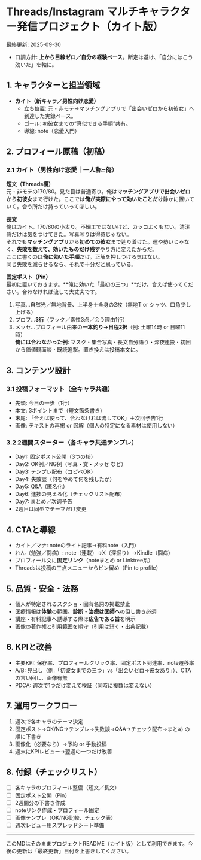 # Threads/Instagram マルチキャラクター発信プロジェクト（カイト版）
最終更新: 2025-09-30

- 口調方針: **上から目線ゼロ／自分の経験ベース**。断定は避け、「自分にはこう効いた」を軸に。

## 1. キャラクターと担当領域
- **カイト（新キャラ／男性向け恋愛）**  
  - 立ち位置: 元・非モテ→マッチングアプリで「出会いゼロから初彼女」へ到達した実録ベース。
  - ゴール: 初彼女までの“真似できる手順”共有。  
  - 導線: note（恋愛入門）

## 2. プロフィール原稿（初稿）
### 2.1 カイト（男性向け恋愛｜一人称=俺）
**短文（Threads欄）**  
元・非モテの170/80。見た目は普通寄り。俺は**マッチングアプリで出会いゼロから初彼女**まで行けた。ここでは**俺が実際にやって効いたことだけ**静かに置いていく。合う所だけ持っていってほしい。

**長文**  
俺はカイト。170/80の小太り。不細工ではないけど、カッコよくもない。清潔感だけは気をつけてきた。写真写りは得意じゃない。  
それでも**マッチングアプリ**から**初めての彼女**まで辿り着けた。運や勢いじゃなく、**失敗を数えて、効いたものだけ残す**やり方に変えたからだ。  
ここに書くのは**俺に効いた手順**だけ。正解を押しつける気はない。  
同じ失敗を減らせるなら、それで十分だと思っている。

**固定ポスト（Pin）**  
最初に置いておきます。**俺に効いた「最初の三つ」**だけ。合えば使ってください。合わなければ流して大丈夫です。  
1) 写真…自然光／無地背景、上半身＋全身の2枚（無地T or シャツ、口角少し上げる）  
2) プロフ…**3行**（フック／素性3点／会う理由1行）  
3) メッセ…プロフィール由来の**一本釣り→日程2択**（例: 土曜14時 or 日曜11時）  
**俺には合わなかった例**: マスク・集合写真・長文自分語り・深夜連投・初回から価値観面談・既読追撃。置き換えは投稿本文に。


## 3. コンテンツ設計
### 3.1 投稿フォーマット（全キャラ共通）
- 先頭: 今日の一歩（1行）
- 本文: 3ポイントまで（短文箇条書き）
- 末尾: 「合えば使って、合わなければ流してOK」＋次回予告1行
- 画像: テキストの再掲 or 図解（個人の特定になる素材は使用しない）

### 3.2 2週間スターター（各キャラ共通テンプレ）
- Day1: 固定ポスト公開（3つの核）
- Day2: OK例／NG例（写真・文・メッセ など）
- Day3: テンプレ配布（コピペOK）
- Day4: 失敗談（何をやめて何を残したか）
- Day5: Q&A（匿名化）
- Day6: 進捗の見える化（チェックリスト配布）
- Day7: まとめ／次週予告  
- 2週目は同型でテーマだけ変更

## 4. CTAと導線
- カイト／マナ: noteのライト記事→有料note（入門）
- れん（勉強／闘病）: note（連載）→X（深掘り）→Kindle（闘病）
- プロフィール文に**固定リンク**（noteまとめ or Linktree系）
- Threadsは投稿の三点メニューからピン留め（Pin to profile）

## 5. 品質・安全・法務
- 個人が特定されるスクショ・固有名詞の掲載禁止
- 医療情報は**体験**の範囲。**診断・治療は医師へ**の但し書き必須
- 講座・有料記事へ誘導する際は**広告である旨**を明示
- 画像の著作権と引用範囲を順守（引用は短く・出典記載）

## 6. KPIと改善
- 主要KPI: 保存率、プロフィールクリック率、固定ポスト到達率、note遷移率
- A/B: 見出し（例:「初彼女までの三つ」vs「出会いゼロ→彼女あり」）、CTAの言い回し、画像有無
- PDCA: 週次で1つだけ変えて検証（同時に複数は変えない）

## 7. 運用ワークフロー
1) 週次で各キャラのテーマ決定  
2) 固定ポスト→OK/NG→テンプレ→失敗談→Q&A→チェック配布→まとめ の順に下書き  
3) 画像化（必要なら）→予約 or 手動投稿  
4) 週末にKPIレビュー→翌週の一つだけ改善

## 8. 付録（チェックリスト）
- [ ] 各キャラのプロフィール整備（短文／長文）
- [ ] 固定ポスト公開（Pin）
- [ ] 2週間分の下書き作成
- [ ] noteリンク作成・プロフィール固定
- [ ] 画像テンプレ（OK/NG比較、チェック表）
- [ ] 週次レビュー用スプレッドシート準備

---

このMDはそのままプロジェクトREADME（カイト版）として利用できます。今後の更新は「最終更新」日付を上書きしてください。
